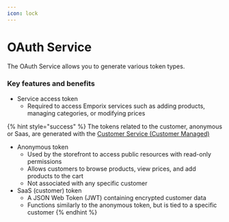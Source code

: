 ```yaml
---
icon: lock
---
```


# OAuth Service

The OAuth Service allows you to generate various token types.

### Key features and benefits

* Service access token
  * Required to access Emporix services such as adding products, managing categories, or modifying prices

{% hint style="success" %}
The tokens related to the customer, anonymous or Saas, are generated with the [Customer Service (Customer Managed)](../../companies-and-customers/customer-service/api-reference/README.md)
* Anonymous token
  * Used by the storefront to access public resources with read-only permissions
  * Allows customers to browse products, view prices, and add products to the cart
  * Not associated with any specific customer
* SaaS (customer) token
  * A JSON Web Token (JWT) containing encrypted customer data
  * Functions similarly to the anonymous token, but is tied to a specific customer
{% endhint %}

